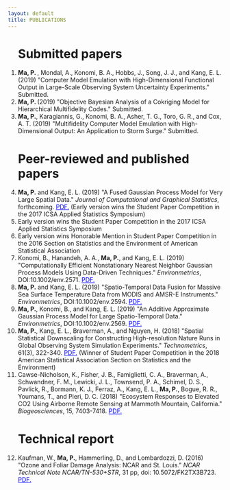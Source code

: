```yaml
---
layout: default
title: PUBLICATIONS
---
```



<ol start="1">
  
<h1>Submitted papers </h1>
<p>

<li> 
  <b> Ma, P. </b>, Mondal, A., Konomi, B. A., Hobbs, J., Song, J. J., and Kang, E. L. (2019) "Computer Model Emulation with High-Dimensional Functional Output in Large-Scale Observing System Uncertainty Experiments." Submitted.
</li> 

<li> <b> Ma, P. </b> (2019) "Objective Bayesian Analysis of a Cokriging Model for Hierarchical Multifidelity Codes." Submitted. 
</li>

<li> <b> Ma, P.</b>, Karagiannis, G., Konomi, B. A., Asher, T. G., Toro, G. R., and Cox, A. T. (2019) "Multifidelity Computer Model Emulation with High-Dimensional Output: An Application to Storm Surge." Submitted. 
</li> 

</p>

<h1>Peer-reviewed and published papers </h1>
<p>

<li> <b>Ma, P.</b> and Kang, E. L. (2019) "A Fused Gaussian Process Model for Very Large Spatial Data."  <em>Journal of Computational and Graphical Statistics</em>, forthcoming. <a href="https://arxiv.org/abs/1702.08797" target="blank" style="color:blue;">PDF.</a> (Early version wins the Student Paper Competition in the 2017 ICSA Applied Statistics Symposium)
  <li> Early version wins the Student Paper Competition in the 2017 ICSA Applied Statistics Symposium </li>
  <li> Early version wins Honorable Mention in Student Paper Competition in the 2016 Section on Statistics and the Environment of American Statistical Association </li>
</li>

<li> Konomi, B., Hanandeh, A. A., <b>Ma, P.</b>, and Kang, E. L. (2019) "Computationally Efficient Nonstationary Nearest Neighbor Gaussian Process Models Using Data-Driven Techniques." <em>Environmetrics</em>, DOI:10.1002/env.2571. <a href="https://doi.org/10.1002/env.2571" target="blank" style="color:blue;">PDF.</a> </li>

<li> <b>Ma, P.</b> and Kang, E. L. (2019) "Spatio-Temporal Data Fusion for Massive Sea Surface Temperature Data from MODIS and AMSR-E Instruments." <em>Environmetrics</em>, DOI:10.1002/env.2594. <a href="https://doi.org/10.1002/env.2594" target="blank" style="color:blue;">PDF.</a> </li>

<li> <b>Ma, P.</b>, Konomi, B., and Kang, E. L. (2019) "An Additive Approximate Gaussian Process Model for Large Spatio-Temporal Data." <em>Environmetrics</em>, DOI:10.1002/env.2569. <a href="https://doi.org/10.1002/env.2569" target="blank" style="color:blue;">PDF.</a> </li>

<li> <b>Ma, P.</b>, Kang, E. L., Braverman, A., and Nguyen, H. (2018) "Spatial Statistical Downscaling for Constructing High-resolution Nature Runs in Global Observing System Simulation Experiments." <em>Technometrics</em>, 61(3), 322-340. <a href="https://doi.org/10.1080/00401706.2018.1524791" target="blank" style="color:blue;">PDF.</a> (Winner of Student Paper Competition in the 2018 American Statistical Association Section on Statistics and the Environment)
</li>

<li> Cawse-Nicholson, K., Fisher, J. B., Famiglietti, C. A., Braverman, A., Schwandner, F. M., Lewicki, J. L., Townsend, P. A., Schimel, D. S., Pavlick, R., Bormann, K. J., Ferraz, A., Kang, E. L., <b>Ma, P.</b>, Bogue, R. R., Youmans, T., and Pieri, D. C. (2018) "Ecosystem Responses to Elevated CO2 Using Airborne Remote Sensing at Mammoth Mountain, California." <em>Biogeosciences</em>, 15, 7403-7418. <a href="https://doi.org/10.5194/bg-2018-73" target="blank" style="color:blue;">PDF.</a> 
</li>


</p>

<h1>Technical report </h1>
<p>
<li> Kaufman, W., <b>Ma, P.</b>, Hammerling, D., and Lombardozzi, D. (2016) "Ozone and Foliar Damage Analysis: NCAR and St. Louis." <em>NCAR Technical Note NCAR/TN-530+STR</em>, 31 pp, doi: 10.5072/FK2TX3B723. <a href="http://dx.doi.org/10.5065/D6WH2NCQ" target="blank" style="color:blue;">PDF.</a> </li>
  
</p>


</ol>
